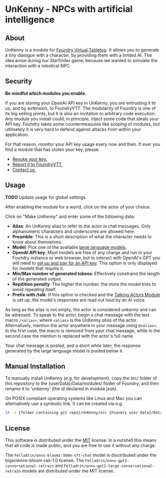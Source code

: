 # UnKenny - NPCs with artificial intelligence

## About

UnKenny is a module for [Foundry Virtual Tabletop](https://foundryvtt.com/). It allows you to generate a tiny dialogue with a character, by providing them with a limited AI. The idea arose during our Starfinder game, because we wanted to simulate the interaction with a robotical NPC.

## Security

__Be mindful which modules you enable.__

If you are storing your OpenAI API key in UnKenny, you are entrusting it to us, and by extension, to FoundryVTT. The modularity of Foundry is one of its big selling points, but it is also an invitation to arbitrary code execution. Any module you install could, in principle, inject some code that steals your API key. Foundry takes some countermeasures like scoping of modules, but ultimately it is very hard to defend against attacks from within your application.

For that reason, monitor your API key usage every now and then. If ever you find a module that has stolen your key, please
* [Revoke your key.](https://help.openai.com/en/articles/4936817-i-see-suspicious-activity-on-my-account-what-do-i-do)
* [Report it to FoundryVTT.](https://foundryvtt.com/contact-us/)
* [Contact us.](mailto:thecomamba@jojoheinze.de)

## Usage

__TODO__ Update usage for global settings.

After enabling the module for a world, click on the actor of your choice.

Click on "Make UnKenny" and enter some of the following data: 
* __Alias__: An UnKenny alias to refer to the actor in chat messages. Only alphanumeric characters and underscores are allowed here.
* __Preamble__: This is a short description of what the character needs to know about themselves.
* __Model__: Pick one of the available [large language models](https://en.wikipedia.org/wiki/Large_language_model).
* __OpenAI API key__: Most models are free of any charge and run in your Foundry instance or web browser, but to interact with OpenAI's GPT you will need to [set up and pay for an API key](https://blog.streamlit.io/beginners-guide-to-openai-api/). This option is only displayed for models that require it.
* __Min/Max number of generated tokens__: Effectively constrains the length of the generated output.
* __Repitition penalty__: The higher the number, the more the model tries to avoid repeating itself.
* __Prefix with /talk__: If this option is checked and the [Talking Actors Module](https://foundryvtt.com/packages/acd-talking-actors) is set up, the model's responses are read out loud by an AI voice.

As long as the alias is not empty, the actor is considered *unkenny* and can be adressed. To speak to the actor, begin a chat message with the text macro `/<alias>`, where `<alias>` is the *UnKenny alias* of the actor. Alternatively, mention the actor anywhere in your message using `@<alias>`. In the first case, the macro is removed from your chat message, while in the second case the mention is replaced with the actor's full name.

Your chat message is posted, and a short while later, the response generated by the large language model is posted below it.

## Manual Installation

To manually install UnKenny (e.g. for development), copy the src/ folder of this repository to the {userData}/Data/modules/ folder of Foundry, and then rename it to 'unkenny' (the id declared in module.json).

On POSIX compliant operating systems like Linux and Mac you can alternatively use a symbolic link. It can be created via e.g.

```bash
ln -s {folder containing git repo}/UnKenny/src {Foundry user data}/Data/modules/unkenny
```

## License

This software is distributed under the [MIT](https://choosealicense.com/licenses/mit/) license. In a nutshell this means that all code is made public, and you are free to use it without any charge.

The `Felladrin/onnx-bloomz-560m-sft-chat` model is disctributed under the bigscience-bloom-rail-1.0 license.
The `Felladrin/onnx-gpt2-conversational-retrain` and `Felladrin/onnx-gpt2-large-conversational-retrain` models are distributed under the MIT license.
